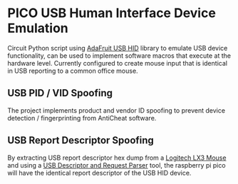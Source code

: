 # PICO USB Human Interface Device Emulation
Circuit Python script using [AdaFruit USB HID](https://github.com/adafruit/Adafruit_CircuitPython_HID) library to emulate USB device functionality, can be used to implement software macros that execute at the hardware level. Currently configured to create mouse input that is identical in USB reporting to a common office mouse.

## USB PID / VID Spoofing
The project implements product and vendor ID spoofing to prevent device detection / fingerprinting from AntiCheat software.

## USB Report Descriptor Spoofing
By extracting USB report descriptor hex dump from a [Logitech LX3 Mouse](http://cdn.cnetcontent.com/18/53/18537558-49bb-46a3-a483-1ea19771a155.pdf) and using a [USB Descriptor and Request Parser](https://eleccelerator.com/usbdescreqparser/) tool, the raspberry pi pico will have the identical report descriptor of the USB HID device.
